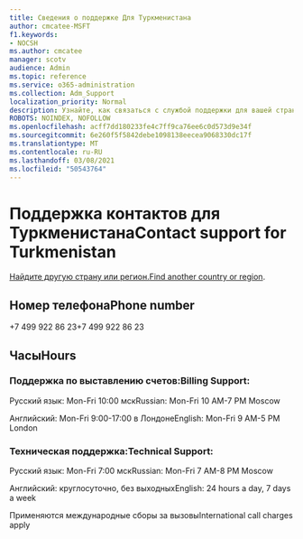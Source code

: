 ```yaml
---
title: Сведения о поддержке Для Туркменистана
author: cmcatee-MSFT
f1.keywords:
- NOCSH
ms.author: cmcatee
manager: scotv
audience: Admin
ms.topic: reference
ms.service: o365-administration
ms.collection: Adm_Support
localization_priority: Normal
description: Узнайте, как связаться с службой поддержки для вашей страны или региона.
ROBOTS: NOINDEX, NOFOLLOW
ms.openlocfilehash: acff7dd180233fe4c7ff9ca76ee6c0d573d9e34f
ms.sourcegitcommit: 6e260f5f5842debe1098138eecea9068330dc17f
ms.translationtype: MT
ms.contentlocale: ru-RU
ms.lasthandoff: 03/08/2021
ms.locfileid: "50543764"
---
```

# <a name="contact-support-for-turkmenistan"></a><span data-ttu-id="9c45a-103">Поддержка контактов для Туркменистана</span><span class="sxs-lookup"><span data-stu-id="9c45a-103">Contact support for Turkmenistan</span></span>

<span data-ttu-id="9c45a-104">[Найдите другую страну или регион.](../contact-support-for-business-products.md)</span><span class="sxs-lookup"><span data-stu-id="9c45a-104">[Find another country or region](../contact-support-for-business-products.md).</span></span>

## <a name="phone-number"></a><span data-ttu-id="9c45a-105">Номер телефона</span><span class="sxs-lookup"><span data-stu-id="9c45a-105">Phone number</span></span>
<span data-ttu-id="9c45a-106">+7 499 922 86 23</span><span class="sxs-lookup"><span data-stu-id="9c45a-106">+7 499 922 86 23</span></span>

## <a name="hours"></a><span data-ttu-id="9c45a-107">Часы</span><span class="sxs-lookup"><span data-stu-id="9c45a-107">Hours</span></span>
### <a name="billing-support"></a><span data-ttu-id="9c45a-108">Поддержка по выставлению счетов:</span><span class="sxs-lookup"><span data-stu-id="9c45a-108">Billing Support:</span></span>

<span data-ttu-id="9c45a-109">Русский язык: Mon-Fri 10:00 мск</span><span class="sxs-lookup"><span data-stu-id="9c45a-109">Russian: Mon-Fri 10 AM-7 PM Moscow</span></span>

<span data-ttu-id="9c45a-110">Английский: Mon-Fri 9:00-17:00 в Лондоне</span><span class="sxs-lookup"><span data-stu-id="9c45a-110">English: Mon-Fri 9 AM-5 PM London</span></span>

### <a name="technical-support"></a><span data-ttu-id="9c45a-111">Техническая поддержка:</span><span class="sxs-lookup"><span data-stu-id="9c45a-111">Technical Support:</span></span>

<span data-ttu-id="9c45a-112">Русский язык: Mon-Fri 7:00 мск</span><span class="sxs-lookup"><span data-stu-id="9c45a-112">Russian: Mon-Fri 7 AM-8 PM Moscow</span></span>

<span data-ttu-id="9c45a-113">Английский: круглосуточно, без выходных</span><span class="sxs-lookup"><span data-stu-id="9c45a-113">English: 24 hours a day, 7 days a week</span></span>

<span data-ttu-id="9c45a-114">Применяются международные сборы за вызовы</span><span class="sxs-lookup"><span data-stu-id="9c45a-114">International call charges apply</span></span>
